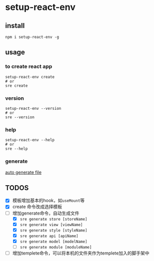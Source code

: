 # setup-react-env

## install
```shell
npm i setup-react-env -g
```

## usage
### to create react app
```shell
setup-react-env create
# or
sre create
```

### version
```shell
setup-react-env --version
# or
sre --version
```

### help
```shell
setup-react-env --help
# or
sre --help
```

### generate
[auto generate file](https://github.com/HuiWang111/setup-react-env/blob/main/docs/command.md)

## TODOS
- [x] 模板增加基本的hook，如`useMount`等
- [x] create 命令改成选择模板
- [ ] 增加generate命令，自动生成文件
    - [x] `sre generate store [storeName]`
    - [x] `sre generate view [viewName]`
    - [x] `sre generate style [styleName]`
    - [x] `sre generate api [apiName]`
    - [x] `sre generate model [modelName]`
    - [ ] `sre generate module [moduleName]`
- [ ] 增加templete命令，可以将本机的文件夹作为templete加入的脚手架中